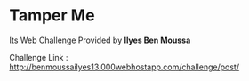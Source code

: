# Tamper Me 
Its Web Challenge Provided by **Ilyes Ben Moussa** 

Challenge Link : http://benmoussailyes13.000webhostapp.com/challenge/post/
